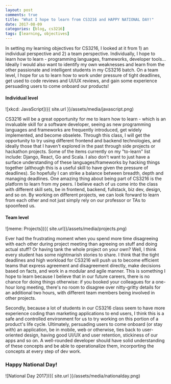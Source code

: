 ```yaml
---
layout: post
comments: true
title: "What I hope to learn from CS3216 and HAPPY NATIONAL DAY!"
date: 2017-08-09
categories: [blog, cs3216]
tags: [learning, objectives]
---
```

In setting my learning objectives for CS3216, I looked at it from 1) an individual perspective and 2) a team perspective. Individually, I hope to learn how to learn - programming languages, frameworks, developer tools... Ideally I would also want to identify my own weaknesses and learn from the other passionate and intelligent students in my CS3216 batch. On a team level, I hope for us to learn how to work under pressure of tight deadlines, get used to code reviews and UI/UX reviews, and gain some experience persuading users to come onboard our products!

#### Individual level

![xkcd: JavaScript]({{ site.url }}/assets/media/javascript.png)

CS3216 will be a great opportunity for me to learn how to learn - which is an invaluable skill for a software developer, seeing as new programming languages and frameworks are frequently introduced, get widely implemented, and become obselete. Through this class, I will get the opportunity to try using different frontend and backend technologies, and ideally those that I haven't explored in the past through side projects or hackathon projects. Some of the items currently on my "to-learn" list include: Django, React, Go and Scala. I also don't want to just have a surface understanding of these languages/frameworks by hacking things together (although this is a useful skill to have given the pressure of deadlines). So hopefully I can strike a balance between breadth, depth and managing deadlines. One amazing thing about being part of CS3216 is the platform to learn from my peers. I believe each of us come into the class with different skill sets, be in frontend, backend, fullstack, biz dev, design, and so on. By working on different projects, we can look forward to learn from each other and not just simply rely on our professor or TAs to spoonfeed us.

#### Team level

![meme: Projects]({{ site.url}}/assets/media/projects.png)

Ever had the frustrating moment when you spend more time disagreeing with each other during project meeting than agreeing on stuff and doing actual stuff? Or having tank the whole project on your own? Well, I think every student has some nightmarish stories to share. I think that the tight deadlines and high workload for CS3216 will push us to become efficient teams that express agreement and disagreement directly, make decisions based on facts, and work in a modular and agile manner. This is something I hope to learn because I believe that in our future careers, there is no chance for doing things otherwise: if you booked your colleagues for a one-hour long meeting, there's no room to disagree over nitty-gritty details for an additional two hours, with different team members being involved in other projects. 

Secondly, because a lot of students in our CS3216 class seem to have more experience coding than marketing applications to end users, I think this is a safe and controlled environment for us to try working on this portion of a product's life cycle. Ultimately, persuading users to come onboard (or stay with) an application, be in mobile, web or otherwise, ties back to user-oriented design, having good UI/UX and user retention, stickiness of our apps and so on. A well-rounded developer should have solid understanding of these concepts and be able to operationalize them, incorporting the concepts at every step of dev work. 

### Happy National Day!

![National Day 2017]({{ site.url }}/assets/media/nationalday.png)